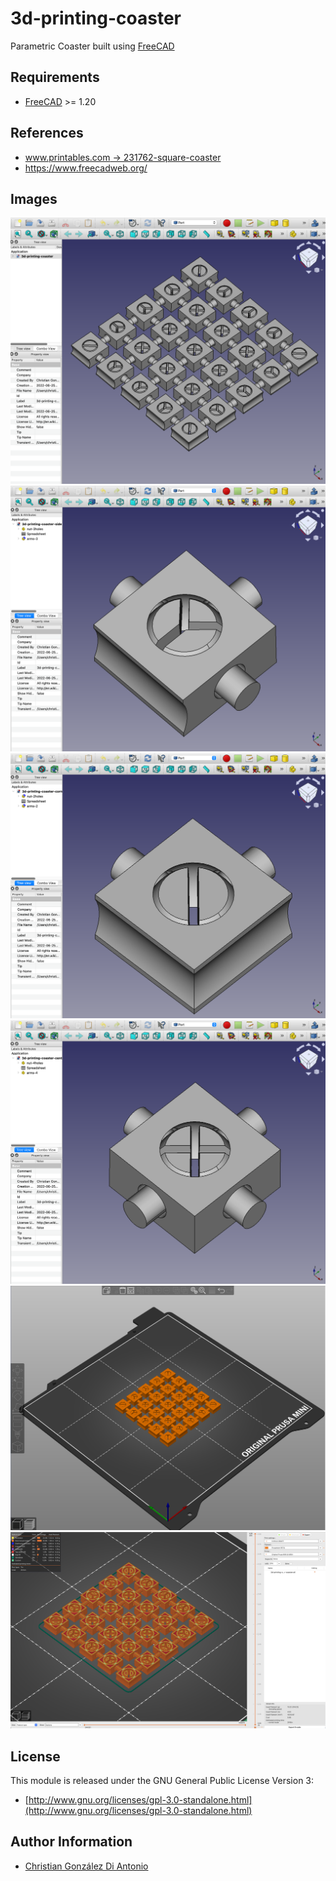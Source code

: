 # 3d-printing-coaster

Parametric Coaster built using [FreeCAD](https://www.freecadweb.org/)

## Requirements

* [FreeCAD](https://www.freecadweb.org/) >= 1.20

## References

* [www.printables.com -> 231762-square-coaster](https://www.printables.com/es/model/231762-square-coaster)
* <https://www.freecadweb.org/>

## Images

![](images/freecad-1.png)
![](images/freecad-2.png)
![](images/freecad-3.png)
![](images/freecad-4.png)
![](images/prusaslicer-1.png)
![](images/prusaslicer-2.png)

## License

This module is released under the GNU General Public License Version 3:

* [http://www.gnu.org/licenses/gpl-3.0-standalone.html](http://www.gnu.org/licenses/gpl-3.0-standalone.html)

## Author Information

* [Christian González Di Antonio](https://github.com/christiangda)

